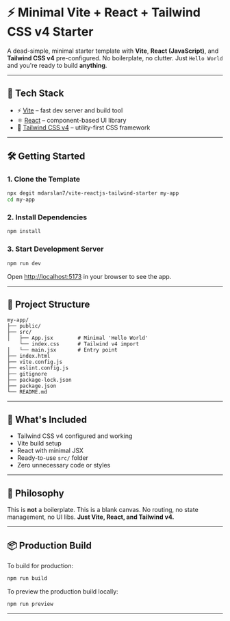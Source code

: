 # ⚡ Minimal Vite + React + Tailwind CSS v4 Starter

A dead-simple, minimal starter template with **Vite**, **React (JavaScript)**, and **Tailwind CSS v4** pre-configured. No boilerplate, no clutter. Just `Hello World` and you're ready to build **anything**.

---

## 🚀 Tech Stack

- ⚡ [Vite](https://vitejs.dev/) – fast dev server and build tool  
- ⚛️ [React](https://reactjs.org/) – component-based UI library  
- 🎨 [Tailwind CSS v4](https://tailwindcss.com/) – utility-first CSS framework

---

## 🛠️ Getting Started

### 1. Clone the Template

```bash
npx degit mdarslan7/vite-reactjs-tailwind-starter my-app
cd my-app
```

### 2. Install Dependencies

```bash
npm install
```

### 3. Start Development Server

```bash
npm run dev
```

Open [http://localhost:5173](http://localhost:5173) in your browser to see the app.

---

## 🧱 Project Structure

```
my-app/
├── public/
├── src/
│   ├── App.jsx        # Minimal 'Hello World'
    └── index.css      # Tailwind v4 import
│   └── main.jsx       # Entry point
├── index.html
├── vite.config.js
├── eslint.config.js
├── gitignore
├── package-lock.json
├── package.json
└── README.md
```

---

## 🌈 What's Included

* Tailwind CSS v4 configured and working
* Vite build setup
* React with minimal JSX
* Ready-to-use `src/` folder
* Zero unnecessary code or styles

---

## 🧼 Philosophy

This is **not** a boilerplate. This is a blank canvas.
No routing, no state management, no UI libs.
**Just Vite, React, and Tailwind v4.**

---

## 📦 Production Build

To build for production:

```bash
npm run build
```

To preview the production build locally:

```bash
npm run preview
```

---